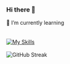 ### Hi there 👋
🌱 I’m currently learning 
<br />
<br />
<br />
[![My Skills](https://skillicons.dev/icons?i=django)](https://skillicons.dev)
<br /> <br />
![GitHub Streak](https://github-readme-streak-stats.herokuapp.com/?user=basunepal&theme=horizon)

<!--
**basunepal/basunepal** is a ✨ _special_ ✨ repository because its `README.md` (this file) appears on your GitHub profile.

Here are some ideas to get you started:

- 🔭 I’m currently working on ...
- 🌱 I’m currently learning ...
- 👯 I’m looking to collaborate on ...
- 🤔 I’m looking for help with ...
- 💬 Ask me about ...
- 📫 How to reach me: ...
- 😄 Pronouns: ...
- ⚡ Fun fact: ...
-->
